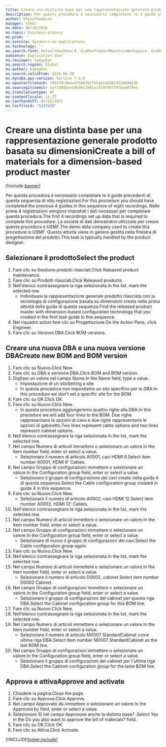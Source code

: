 ```yaml
---
title: Creare una distinta base per una rappresentazione generale prodotto basata su dimensioni
description: Per questa procedura è necessario completare le 4 guide precedenti di questa sequenza di otto registrazioni.
author: ShylaThompson
manager: tfehr
ms.date: 08/29/2018
ms.topic: business-process
ms.prod: ''
ms.service: dynamics-ax-applications
ms.technology: ''
ms.search.form: DefaultDashboard, EcoResProductMaintainWorkspace, EcoResProductOpenCasesFormPart, EcoResProductDetailsExtended, BOMConsistOf, BOMTable, InventItemIdLookupSimple, HcmWorkerLookUp
audience: Application User
ms.reviewer: kamaybac
ms.search.region: Global
ms.author: kamaybac
ms.search.validFrom: 2016-06-30
ms.dyn365.ops.version: Version 7.0.0
ms.openlocfilehash: 799479c4b4cdf5b61b1f55a61454823558b9013b
ms.sourcegitcommit: eaf330dbee1db96c20d5ac479f007747bea079eb
ms.translationtype: HT
ms.contentlocale: it-IT
ms.lasthandoff: 02/15/2021
ms.locfileid: "5237426"
---
```

# <a name="create-a-bill-of-materials-for-a-dimension-based-product-master"></a><span data-ttu-id="ed44a-103">Creare una distinta base per una rappresentazione generale prodotto basata su dimensioni</span><span class="sxs-lookup"><span data-stu-id="ed44a-103">Create a bill of materials for a dimension-based product master</span></span>

[!include [banner](../../includes/banner.md)]

<span data-ttu-id="ed44a-104">Per questa procedura è necessario completare le 4 guide precedenti di questa sequenza di otto registrazioni.</span><span class="sxs-lookup"><span data-stu-id="ed44a-104">For this procedure you should have completed the previous 4 guides in this sequence of eight recordings.</span></span> <span data-ttu-id="ed44a-105">Nelle prime 4 registrazioni vengono impostati i dati necessari per completare questa procedura.</span><span class="sxs-lookup"><span data-stu-id="ed44a-105">The first 4 recordings set up data that is required to complete this procedure.</span></span> <span data-ttu-id="ed44a-106">La società di dati dimostrativi utilizzata per creare questa procedura è USMF.</span><span class="sxs-lookup"><span data-stu-id="ed44a-106">The demo data company used to create this procedure is USMF.</span></span> <span data-ttu-id="ed44a-107">Questa attività viene in genere gestita nella finestra di progettazione del prodotto.</span><span class="sxs-lookup"><span data-stu-id="ed44a-107">This task is typically handled by the product designer.</span></span>


## <a name="select-the-product"></a><span data-ttu-id="ed44a-108">Selezionare il prodotto</span><span class="sxs-lookup"><span data-stu-id="ed44a-108">Select the product</span></span>
1. <span data-ttu-id="ed44a-109">Fare clic su Gestione prodotti rilasciati.</span><span class="sxs-lookup"><span data-stu-id="ed44a-109">Click Released product maintenance.</span></span>
2. <span data-ttu-id="ed44a-110">Fare clic su Prodotti rilasciati.</span><span class="sxs-lookup"><span data-stu-id="ed44a-110">Click Released products.</span></span>
3. <span data-ttu-id="ed44a-111">Nell'elenco contrassegnare la riga selezionata.</span><span class="sxs-lookup"><span data-stu-id="ed44a-111">In the list, mark the selected row.</span></span>
    * <span data-ttu-id="ed44a-112">Individuare la rappresentazione generale prodotto rilasciata con la tecnologia di configurazione basata su dimensioni creata nella prima attività della guida di questa sequenza.</span><span class="sxs-lookup"><span data-stu-id="ed44a-112">Find the released product master with dimension-based configuration technology that you created in the first task guide in this sequence.</span></span>  
4. <span data-ttu-id="ed44a-113">Nel riquadro azioni fare clic su Progettazione.</span><span class="sxs-lookup"><span data-stu-id="ed44a-113">On the Action Pane, click Engineer.</span></span>
5. <span data-ttu-id="ed44a-114">Fare clic su Versioni DBA.</span><span class="sxs-lookup"><span data-stu-id="ed44a-114">Click BOM versions.</span></span>

## <a name="create-new-bom-and-bom-version"></a><span data-ttu-id="ed44a-115">Creare una nuova DBA e una nuova versione DBA</span><span class="sxs-lookup"><span data-stu-id="ed44a-115">Create new BOM and BOM version</span></span>
1. <span data-ttu-id="ed44a-116">Fare clic su Nuovo.</span><span class="sxs-lookup"><span data-stu-id="ed44a-116">Click New.</span></span>
2. <span data-ttu-id="ed44a-117">Fare clic su DBA e versione DBA.</span><span class="sxs-lookup"><span data-stu-id="ed44a-117">Click BOM and BOM version.</span></span>
3. <span data-ttu-id="ed44a-118">Digitare un valore nel campo Nome.</span><span class="sxs-lookup"><span data-stu-id="ed44a-118">In the Name field, type a value.</span></span>
    * <span data-ttu-id="ed44a-119">Impostazione di un sito</span><span class="sxs-lookup"><span data-stu-id="ed44a-119">Setting a site</span></span>  
    * <span data-ttu-id="ed44a-120">In questa procedura non impostiamo un sito specifico per la DBA.</span><span class="sxs-lookup"><span data-stu-id="ed44a-120">In this procedure we don't set a specific site for the BOM.</span></span>  
4. <span data-ttu-id="ed44a-121">Fare clic su OK.</span><span class="sxs-lookup"><span data-stu-id="ed44a-121">Click OK.</span></span>
5. <span data-ttu-id="ed44a-122">Fare clic su Nuovo.</span><span class="sxs-lookup"><span data-stu-id="ed44a-122">Click New.</span></span>
    * <span data-ttu-id="ed44a-123">In questa procedura aggiungeremo quattro righe alla DBA.</span><span class="sxs-lookup"><span data-stu-id="ed44a-123">In this procedure we will add four lines to the BOM.</span></span> <span data-ttu-id="ed44a-124">Due righe rappresentano le opzioni di cavo e due righe rappresentano le opzioni di gabinetto.</span><span class="sxs-lookup"><span data-stu-id="ed44a-124">Two lines represent cable options and two lines represent cabinet options.</span></span>  
6. <span data-ttu-id="ed44a-125">Nell'elenco contrassegnare la riga selezionata.</span><span class="sxs-lookup"><span data-stu-id="ed44a-125">In the list, mark the selected row.</span></span>
7. <span data-ttu-id="ed44a-126">Nel campo Numero di articoli immettere o selezionare un valore.</span><span class="sxs-lookup"><span data-stu-id="ed44a-126">In the Item number field, enter or select a value.</span></span>
    * <span data-ttu-id="ed44a-127">Selezionare il numero di articolo A0001, cavi HDMI 6.</span><span class="sxs-lookup"><span data-stu-id="ed44a-127">Select item number A0001, HDMI 6' Cables.</span></span>  
8. <span data-ttu-id="ed44a-128">Nel campo Gruppo di configurazioni immettere o selezionare un valore.</span><span class="sxs-lookup"><span data-stu-id="ed44a-128">In the Configuration group field, enter or select a value.</span></span>
    * <span data-ttu-id="ed44a-129">Selezionare il gruppo di configurazione dei cavi creato nella guida 4 di questa sequenza.</span><span class="sxs-lookup"><span data-stu-id="ed44a-129">Select the Cable configuration group created in guide 4 in this sequence.</span></span>  
9. <span data-ttu-id="ed44a-130">Fare clic su Nuovo.</span><span class="sxs-lookup"><span data-stu-id="ed44a-130">Click New.</span></span>
    * <span data-ttu-id="ed44a-131">Selezionare il numero di articolo A0002, cavi HDMI 12.</span><span class="sxs-lookup"><span data-stu-id="ed44a-131">Select item number A0002, HDMI 12' Cables.</span></span>  
10. <span data-ttu-id="ed44a-132">Nell'elenco contrassegnare la riga selezionata.</span><span class="sxs-lookup"><span data-stu-id="ed44a-132">In the list, mark the selected row.</span></span>
11. <span data-ttu-id="ed44a-133">Nel campo Numero di articoli immettere o selezionare un valore.</span><span class="sxs-lookup"><span data-stu-id="ed44a-133">In the Item number field, enter or select a value.</span></span>
12. <span data-ttu-id="ed44a-134">Nel campo Gruppo di configurazioni immettere o selezionare un valore.</span><span class="sxs-lookup"><span data-stu-id="ed44a-134">In the Configuration group field, enter or select a value.</span></span>
    * <span data-ttu-id="ed44a-135">Selezionare di nuovo il gruppo di configurazioni dei cavi.</span><span class="sxs-lookup"><span data-stu-id="ed44a-135">Select the Cable configuration group again.</span></span>  
13. <span data-ttu-id="ed44a-136">Fare clic su Nuovo.</span><span class="sxs-lookup"><span data-stu-id="ed44a-136">Click New.</span></span>
14. <span data-ttu-id="ed44a-137">Nell'elenco contrassegnare la riga selezionata.</span><span class="sxs-lookup"><span data-stu-id="ed44a-137">In the list, mark the selected row.</span></span>
15. <span data-ttu-id="ed44a-138">Nel campo Numero di articoli immettere o selezionare un valore.</span><span class="sxs-lookup"><span data-stu-id="ed44a-138">In the Item number field, enter or select a value.</span></span>
    * <span data-ttu-id="ed44a-139">Selezionare il numero di articolo D0002, cabinet.</span><span class="sxs-lookup"><span data-stu-id="ed44a-139">Select item number D0002 Cabinet.</span></span>  
16. <span data-ttu-id="ed44a-140">Nel campo Gruppo di configurazioni immettere o selezionare un valore.</span><span class="sxs-lookup"><span data-stu-id="ed44a-140">In the Configuration group field, enter or select a value.</span></span>
    * <span data-ttu-id="ed44a-141">Selezionare il gruppo di configurazioni del cabinet per questa riga DBA.</span><span class="sxs-lookup"><span data-stu-id="ed44a-141">Select the Cabinet configuration group for this BOM line.</span></span>  
17. <span data-ttu-id="ed44a-142">Fare clic su Nuovo.</span><span class="sxs-lookup"><span data-stu-id="ed44a-142">Click New.</span></span>
18. <span data-ttu-id="ed44a-143">Nell'elenco contrassegnare la riga selezionata.</span><span class="sxs-lookup"><span data-stu-id="ed44a-143">In the list, mark the selected row.</span></span>
19. <span data-ttu-id="ed44a-144">Nel campo Numero di articoli immettere o selezionare un valore.</span><span class="sxs-lookup"><span data-stu-id="ed44a-144">In the Item number field, enter or select a value.</span></span>
    * <span data-ttu-id="ed44a-145">Selezionare il numero di articolo M0007 StandardCabinet come ultima riga DBA.</span><span class="sxs-lookup"><span data-stu-id="ed44a-145">Select Item number M0007 StandardCabinet as the last BOM line.</span></span>  
20. <span data-ttu-id="ed44a-146">Nel campo Gruppo di configurazioni immettere o selezionare un valore.</span><span class="sxs-lookup"><span data-stu-id="ed44a-146">In the Configuration group field, enter or select a value.</span></span>
    * <span data-ttu-id="ed44a-147">Selezionare il gruppo di configurazioni del cabinet per l'ultima riga DBA.</span><span class="sxs-lookup"><span data-stu-id="ed44a-147">Select the Cabinet configuration group for the laste BOM line.</span></span>  

## <a name="approve-and-activate"></a><span data-ttu-id="ed44a-148">Approva e attiva</span><span class="sxs-lookup"><span data-stu-id="ed44a-148">Approve and activate</span></span>
1. <span data-ttu-id="ed44a-149">Chiudere la pagina.</span><span class="sxs-lookup"><span data-stu-id="ed44a-149">Close the page.</span></span>
2. <span data-ttu-id="ed44a-150">Fare clic su Approva.</span><span class="sxs-lookup"><span data-stu-id="ed44a-150">Click Approve.</span></span>
3. <span data-ttu-id="ed44a-151">Nel campo Approvato da immettere o selezionare un valore.</span><span class="sxs-lookup"><span data-stu-id="ed44a-151">In the Approved by field, enter or select a value.</span></span>
4. <span data-ttu-id="ed44a-152">Selezionare Sì nel campo Approvare anche la distinta base? .</span><span class="sxs-lookup"><span data-stu-id="ed44a-152">Select Yes in the Do you also want to approve the bill of materials? field.</span></span>
5. <span data-ttu-id="ed44a-153">Fare clic su OK.</span><span class="sxs-lookup"><span data-stu-id="ed44a-153">Click OK.</span></span>
6. <span data-ttu-id="ed44a-154">Fare clic su Attiva.</span><span class="sxs-lookup"><span data-stu-id="ed44a-154">Click Activate.</span></span>



[!INCLUDE[footer-include](../../../includes/footer-banner.md)]